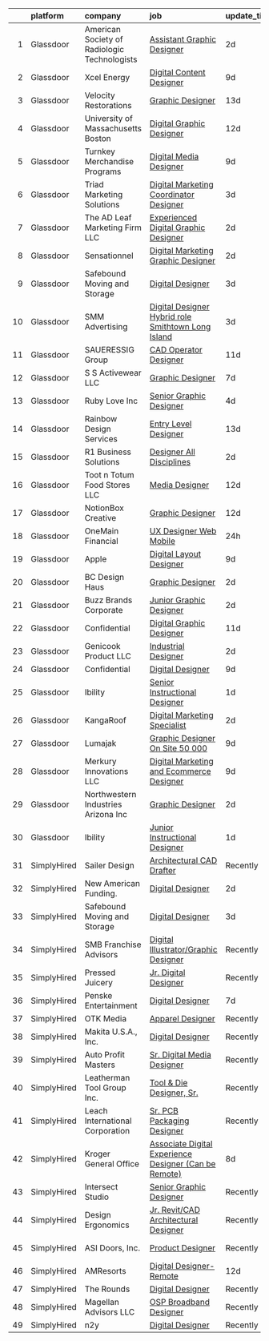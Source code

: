 

|    | platform    | company                                      | job                                                                                                                                                                                                                                                                                                                                                                                                                                                                                                                                                                                                                                                                                                                                                                                                                                                                                                                                                                                                                                                                                                                                                                                                                                                                                                                                       | update_time   | location            |
|---:|:------------|:---------------------------------------------|:------------------------------------------------------------------------------------------------------------------------------------------------------------------------------------------------------------------------------------------------------------------------------------------------------------------------------------------------------------------------------------------------------------------------------------------------------------------------------------------------------------------------------------------------------------------------------------------------------------------------------------------------------------------------------------------------------------------------------------------------------------------------------------------------------------------------------------------------------------------------------------------------------------------------------------------------------------------------------------------------------------------------------------------------------------------------------------------------------------------------------------------------------------------------------------------------------------------------------------------------------------------------------------------------------------------------------------------|:--------------|:--------------------|
|  1 | Glassdoor   | American Society of Radiologic Technologists | [Assistant Graphic Designer](https://www.glassdoor.com/partner/jobListing.htm?pos=126&ao=1110586&s=58&guid=0000018258390f3b931876cf98ca92bd&src=GD_JOB_AD&t=SR&vt=w&ea=1&cs=1_864af22c&cb=1659337511159&jobListingId=1008038474749&cpc=D3E44275D43A938E&jrtk=3-0-1g9c3i3r2kf0u801-1g9c3i3rfii18800-012d980538437ee1--6NYlbfkN0DhKnTXE3X-Z3alnuZ5vr5IqMwopOp44gIsw0Xe6fXLvfN89SidQE5316DB79cvKqg2UlBaIYqm1dmbTuYZZWY6SyD2uw-J3Mfbf_9xrF0bJ41w-hYwllZJSLjCNONWLDvLlUrHLkLfXYTNegVxtc3ApqTYU2on3a5R5xmkf1HnWIYAwhu7Fi_jPt1oMw8QMn_Lz-e0YEsuirSOYXMSqNDFqJNFt5ZrsmPmU9FBU7S9jCDDr34vjOjIf7FTvVBKHElaiE045ybUfTtxP90wbqQ0XwK9I3D9bsnABaFXAvVwOlbkiWQBE10PQV96u6M74BfAElAzdgf0pJFH4wVDqjIND-ITok5JJMAchsC3HH72K_fYRn4EPuXvCLP5Dgq3-SksLQ7jowaI5hAKGaEcJavrSvY9nqGPV5HsxKM_YgKjniYFfAOfjZp7aADysiuRaXFPW5e916ImfcTTonHddbM0cGeTZvSRl5FxdmgtVx9paQSC3XAtkZwH-ZmTh48dd1g%3D)                                                                                                                                                                                                                                                                                                                                                                                                                                                                       | 2d            | Albuquerque, NM     |
|  2 | Glassdoor   | Xcel Energy                                  | [Digital Content Designer](https://www.glassdoor.com/partner/jobListing.htm?pos=127&ao=1110586&s=58&guid=0000018258390f3b931876cf98ca92bd&src=GD_JOB_AD&t=SR&vt=w&cs=1_db38b3ae&cb=1659337511158&jobListingId=1008023317872&cpc=FA84DF7EA1EC2398&jrtk=3-0-1g9c3i3r2kf0u801-1g9c3i3rfii18800-5a1770a95ea4d002--6NYlbfkN0B-1D-e_ZYujhNkNlYyaLjJ6FcVQ233icvY0YU3o2VnplwYKKdLer6igUsC2PaWrJMWG-Ybd-4FPghJ8yLMIKWpZ1xxYxwTa0I0PDJ91X0syoYPmPc5jBJisa7nivRvQApROhyrFZxkD9RjUj0UZ4EZQQ1Y744EjDJP4VwDDtef-OI6XedsWWU7litnliDPS_S2QEDyhuLL3g-l259JaKM4t0gtwGtia_5p3Lath1-Kkso9t59p19IYzrL-sQDi-HIXKcphvqJcM-LwQ2zCym7Kg5Xa3qbRshl_AfdD9NU8hhAvlNHdnrdkoiCvSDKfS7u8G6ogiogIeF6_Cd99zKycpYBKJT_9z7HpVuJedYCo0w_NQQtQ71ExDeHjeAdWmHXznno32QRVZg0qSnmRtFfgMXEt_8_I0b67Pfhe9z65DVFwIWbcjTx0j0MSFooat4CxF0zrEBGAryLxH3Nd6jvssmbTYPZK7qZ18ny964ugUf1HQshyFUJWC746nZMI6pv44HmLxreCH2GlG2gk56cuuZ1JMSzEWjsMoiwLjZPZMfptDsROvhqQjtVFj4_cVpU_j70xwQz5Qhk1T9fKn17-)                                                                                                                                                                                                                                                                                                                                                                                            | 9d            | Minneapolis, MN     |
|  3 | Glassdoor   | Velocity Restorations                        | [Graphic Designer](https://www.glassdoor.com/partner/jobListing.htm?pos=120&ao=1110586&s=58&guid=0000018258390f3b931876cf98ca92bd&src=GD_JOB_AD&t=SR&vt=w&ea=1&cs=1_805ade3a&cb=1659337511158&jobListingId=1008013188084&cpc=2187E14FC6F1B769&jrtk=3-0-1g9c3i3r2kf0u801-1g9c3i3rfii18800-718879dd498138ae--6NYlbfkN0AN77IQYG4qNB0SF0w9dx5AeT6p643ab1gAjaH6HGqssSTiJOziOUFQx-rkxQ2Qw5ZqiSzp86OiE4exoQJyMO2XAhdwGS-oqOCs2Pc9WhbFBAFnax7egHdK2Ha3IMrKVKM9fone8Cqh9ipemaNtng3ZfSxjancQh_XMC3MbpMmbdAtvXX8pZwUythVfsb4jJZ9c8ZAbfFfZLJtKH_ONZ30c94EoWw_tJSGHB8TPbmjyM6j-ZHAPre29slRjRu09MdX-iTRpIka7Ylr9ZHDe-QE-SNVmUZZ5y2TP-e5MmOg0teJysu-U6guODIvtIhqA175nkv9ogF7MQjCMTP07dis6Okxp0_17G-IUz-1IbSCUFTT5hTGKybuPhGD6ue2PbNYXE-h7Y0nGx5MHujtmM-XZNwiO2OkdewfBNdBBY9wkfkLRWE7S_ZJBXlgmzDtBZvIuzLNZttd_-2sycnCz91QHvbLhRGFePDvYifkSL20PXfoybiud0Rvqs82Q4vXSqa5zdTM6I-1TO0bjcFTadRVq0woOGDizl_axFXGoCXoUdjNmnSdtJnUvgSIuSVCoC6tVvfjAWyJXSf1JTGsHBB2GhqNENPbcM4R1dYDxKjqGfw%3D%3D)                                                                                                                                                                                                                                                                                                                                                                   | 13d           | Cantonment, FL      |
|  4 | Glassdoor   | University of Massachusetts Boston           | [Digital Graphic Designer](https://www.glassdoor.com/partner/jobListing.htm?pos=112&ao=1110586&s=58&guid=0000018258390f3b931876cf98ca92bd&src=GD_JOB_AD&t=SR&vt=w&cs=1_4812f80d&cb=1659337511156&jobListingId=1008014964219&cpc=545C0D17DAD7ABB7&jrtk=3-0-1g9c3i3r2kf0u801-1g9c3i3rfii18800-8b70a8eaa31edfc4--6NYlbfkN0BOsTZtD1MWJNjHX2VBq8FLDvIH-gLsnwmSGJ_DSZFcTubVkk3NCLU_h5BDSon7PBwyCKRFQGH0jcz9BkOovZokxfW_6w_PUzd_N3cdy_vH6D0gXp7A1EE9oPRjxmW1gHHjcqERMN1n0c-7BCkBhuywrN6BV9MCDkXvZ1SYgA_Ee25oaeKQntMt7BV1UK-oA1DmXAewG_WHBwA5L5PSt1hc2u0Kw5gEeZeqvv34GwDF8hJ8K4OJVHZM0WG5GG2Z0jQdwQNjYmHOt_icCYJiJTIeLEcZujpHCvBg60DhQCmQBforjQtNplvywap1Cj8LCdA_SsbE3dr5oLiiyUugNMx9sd0lL5NXfOy-XEirrzK9Yo_CR_l5dWJdH3B3VJBVhaMk5Cq91z2P-jHcF6I3wy1aR1SJOTcjlZkaJZMXJvrZuynSC_E97_7MEKTlvuO4QtK2W1MQATLCYS1GmS3stX9PASsvekz5G5fxGjVz0Thc2kfEtaxrBCIC5Y21ZJ9sgrINh8h1JhKsDdtuf8ikhrbuPTB6eWHVJNVAMxoaLAuWsm7s8k7eZnw9R_gRljYiWJs%3D)                                                                                                                                                                                                                                                                                                                                                                                                              | 12d           | Boston, MA          |
|  5 | Glassdoor   | Turnkey Merchandise Programs                 | [Digital Media Designer](https://www.glassdoor.com/partner/jobListing.htm?pos=101&ao=1110586&s=58&guid=0000018258390f3b931876cf98ca92bd&src=GD_JOB_AD&t=SR&vt=w&ea=1&cs=1_de7fc8ac&cb=1659337511155&jobListingId=1008022860996&cpc=BA005B1D96992017&jrtk=3-0-1g9c3i3r2kf0u801-1g9c3i3rfii18800-6439fe80ddf9d47f--6NYlbfkN0Dx3r3E47sSe5bB3PIy1uzBZvlB7xy2NhfhZMlxQTsxrEt812ZvUaCFuD04WpiL65QDQe2FaAnWzfZF8bFzOIjC9WOc9ELOjeL3-IasI1GEe6VV7HHzZqX82dTWULsYdvYwvyNjlB9jbKTLOHLStEVBqai3Sa2kJSylAmkkfkK98721Ii7HxS_r7E7gnc1XnYN5Q2lFEOX5kthXeJQxxHu9XkNx-Lp2tWmzP3IRTMPs8gvZQIlctyyPzKD2_U0x0E66lDxhAgK6sci-707fcmvM_tZKoGQ4A5R-zaSXpkHAD9Z0h0QyMwVCa_n9JEn1qVbXmsGnlwqQucLRl-wAH9JvhlfdewqCsTdNeFYUyf3lU5TTOpXMqWb2U9hsyTf4jjaERtgNVBh9Uar5Cq-4O1881e30y6LBhp10VTtr7EXePTfSUJB5WSlt2ZjwQftXarBBJWT5tHg0eirmbUN6hLX8_Bp12Eos8vU2XgPurJOmTvCSoOFNvSb4vIqvTO8Ue7e5_5vWFCIaGw%3D%3D)                                                                                                                                                                                                                                                                                                                                                                                                                                                             | 9d            | Battle Creek, MI    |
|  6 | Glassdoor   | Triad Marketing Solutions                    | [Digital Marketing Coordinator   Designer](https://www.glassdoor.com/partner/jobListing.htm?pos=128&ao=1110586&s=58&guid=0000018258390f3b931876cf98ca92bd&src=GD_JOB_AD&t=SR&vt=w&ea=1&cs=1_d6cb0ec6&cb=1659337511159&jobListingId=1008035322988&cpc=56C4EA4A1A191A49&jrtk=3-0-1g9c3i3r2kf0u801-1g9c3i3rfii18800-9b05f4972c8e5d4a--6NYlbfkN0Dz-1r3hdUC8sq6z2i05nRExg49KvnbF4tnTOVQUdMF-dqdCeZdyWQiqyxTT0FJPueJwNGnf3CViOyW-v7WUBpa-BixmfPtpXVG9SLBeBvZSQmJz_Jlu4Hj7uX83v9rxnCmrheYSXknNcp2FtXlondD5BIiSEdJhEQZFwO3F7szS00I2vKsuxLFMvngEnUTkqMR7yDtX2TTQ0YcmumpjMuinogWXvCGUc1F0R-k79PhmhRaa-NU6nj_9hURUL2tAtM2l3QuEqBldoJz7Zz6XShyQomeWWRE299T-Wm32-c_nBWRnTvYLXUurdkv-YhYEqMLeU-oQu1ap4v4VfyVuh9BTy7JNgrUh8a105dzP8QshfR-ETGt9Y8cPLYxyd8cH2RW9YhVHd0yZfEN3m2Wi_FXghQKs3_oGmyd3Xy8dVRnsOC79yNxWsVn64p3q1YgANGVdFnWfMmNti8XvbG6wRI8oLpzvr8pO1S-J32Nni0GsXwTMapT5Vv2-PM_PrUz0fNQBtNY4Y61cvq_-pOjR698)                                                                                                                                                                                                                                                                                                                                                                                                                                       | 3d            | Michigan            |
|  7 | Glassdoor   | The AD Leaf Marketing Firm LLC               | [Experienced Digital Graphic Designer](https://www.glassdoor.com/partner/jobListing.htm?pos=129&ao=1110586&s=58&guid=0000018258390f3b931876cf98ca92bd&src=GD_JOB_AD&t=SR&vt=w&ea=1&cs=1_b254b227&cb=1659337511159&jobListingId=1008037998044&cpc=6193B0C32834B022&jrtk=3-0-1g9c3i3r2kf0u801-1g9c3i3rfii18800-b324d9e8d7773167--6NYlbfkN0DZZww-p_mr8GWlqIRBY21Wjl_Fk3kglyx5_HcxykVqwaDFSJjVlUl4Zyd35iE6tyhG6DGFRB3pxoq424ARY7ly46ZeMG-yYxthXHpbuf5mBUCr8UwZ0L7ttkYIyR8rCKgrl7PN7QXvi22IK85ReCsrX5peqZazB72dxq3eUoFzSTeI_-6zkGClG_dco54RtcbS-7HowsYFe0Fu5nHKkw8d3cSUIWrTLtdMnuf_HzDIuHRPbJ-uXlkaT4Sw4_P_ObnTu2d71jE83ENfXVB1Rs1pm0XRwp4NPaGiEhVYRJq_RXPanAdLY9hCbQVJz4sKdrIydXJ5x5M8Mcx-NW4ZTW2QpVqOCmhdkvWjMWWT6zYppGzIg_z56-weO5DWNdUxlunWfhUBxNSN5SiDVFegOgwGXbMhKLQ1uCQYqr5iOYZISBl4BMKZasRhQPxfeQxEAZUghKeupLPxeKgMnvgbnNgO3U0AdkaNmaFAvnQWEB2ajIZhcKVLYOXyODqiEksinr6Fu01i1mfR7A%3D%3D)                                                                                                                                                                                                                                                                                                                                                                                                                                               | 2d            | Melbourne, FL       |
|  8 | Glassdoor   | Sensationnel                                 | [Digital Marketing   Graphic Designer](https://www.glassdoor.com/partner/jobListing.htm?pos=114&ao=1110586&s=58&guid=0000018258390f3b931876cf98ca92bd&src=GD_JOB_AD&t=SR&vt=w&ea=1&cs=1_69465e2a&cb=1659337511157&jobListingId=1008038113654&cpc=4050D81B60456B41&jrtk=3-0-1g9c3i3r2kf0u801-1g9c3i3rfii18800-728507b0cdc7daca--6NYlbfkN0DeXU0vMxLyKhfauY-dgUBa_3v1DHLtGGo4EP_Dl8CiY3vcLdlFpMXdk_FpgfaJ3LGWfW12PAmCACoWRQf8jk-UvWZkhZX7rhwqLSaN4ke0xDCrXiQk3yKf0UnX_GD4B2r6qY_dHLVon-wxOMPAfK0ueIFRnvamyN5CK9i5KWHiFTGPyp0-BFtuh3fWV7khhPJl3cBZDXvp1Fh1RGQeNeYN9M0kg83cykqnFfxT27l0vbhmwtM88CHHXXGThW0zxo63jErAzbv2QujiQ2ALE1ixUHpBtUcR4yiA9rPP_LHo7ZAjBMaQrA8O3-UAvoyAUrq09PHZzQ5dlAqSwbn-D7IQudQGmHBhSE7KvnF1FAmoXxS18Nujjb726LKCgqqHfZ4mnCXdANhQi5ZQ_vTJKzru03WkR4uizBRsqkFmdooqU3DK2TDPsvQmQMMvkD7m50DIFvId7GAaGy8tG6J-fxnsi4JnVDPOWDmwvj4Cnv_LQ4DSXujr9_stF8NTOZMkgG-jsjse5vaCJA%3D%3D)                                                                                                                                                                                                                                                                                                                                                                                                                                               | 2d            | Moonachie, NJ       |
|  9 | Glassdoor   | Safebound Moving and Storage                 | [Digital Designer](https://www.glassdoor.com/partner/jobListing.htm?pos=104&ao=1110586&s=58&guid=0000018258390f3b931876cf98ca92bd&src=GD_JOB_AD&t=SR&vt=w&ea=1&cs=1_a87f09d2&cb=1659337511155&jobListingId=1008035493161&cpc=9FFE37255B2C047E&jrtk=3-0-1g9c3i3r2kf0u801-1g9c3i3rfii18800-646240ebe664daf1--6NYlbfkN0DsBOlmEAMqZtav1V1WKZO3RUElpafjggtWvxyDQ3xFSifppBEtoJtmbIqPGPGlrU045ft70ThzOzT9Eed_ev5lkyIadjIoHhqXoJVZCR1gpxs9vJr2MRSrrA4YrdmeiqLWW1PCKtNXyRh9XUH7ie2Gm5v-LxEdI64fuAACvqFevaHhXDrh_KKcGOR98V4QRPqmY1DSKiN-G3onhFD33W212VoGO_iE1tESJWu439MNRG3CBZu8PENZXowtFNyIwtW_z88rIhL-W9BVzlhABKM82DM-mARNWC08m4zlc3C-iiUeh1cTUqro4u0u6CnxVTvQrGBtDx9U4lP72tvMfXNMeVIhsY4L9gDlHMCufJPwqbOXtaVVJ6bkL6eXxFRv1Exls6_XVDtynO7bs5fJNXsn9qlEeY9TyILR-n_3H8kGIWePELo_mPW6Hdi8JCYqdFafh9tGzjxjK494R4auZZISYGIvrsvS83f1LfsdcazS9NCS45omcSDJqHNuFsB7lKY%3D)                                                                                                                                                                                                                                                                                                                                                                                                                                                                                 | 3d            | West Palm Beach, FL |
| 10 | Glassdoor   | SMM Advertising                              | [Digital Designer   Hybrid role  Smithtown  Long Island ](https://www.glassdoor.com/partner/jobListing.htm?pos=115&ao=1110586&s=58&guid=0000018258390f3b931876cf98ca92bd&src=GD_JOB_AD&t=SR&vt=w&ea=1&cs=1_75b46d56&cb=1659337511157&jobListingId=1008035564606&cpc=BC94DADD91C18169&jrtk=3-0-1g9c3i3r2kf0u801-1g9c3i3rfii18800-cfef232accc19458--6NYlbfkN0CTAGUpO9cwaxM74heZAykoSp8VqNS7GV60QYJ4sYmrdmxSSLq8uNwfFeBoMhIAoOWAqMYdZOQdpd2qkO8NI5eSAfGwhMiC9JkagWoXi3-DSDujiiWXyqtPZ7uRQl5y12zncMvclkfJzCrTk4x67ltXjWZnRetiSyJdSX63W0aQqENmmNRgpPNO6QzyRMVl7Y5AYZVlhcGy896ZaBluYSjjwtoxywXsMccfdY5b-oDS_WWOtzdOWIIbnZriwphyS8_6YrlZLam7RH0t21qG5LJTwv8jVoqmzf4o3yDrXAnZbuhLmDXwfsEzbiu2VDfrXtipRl1ZzEfU0aZK3TUSOfhsHX7F5TmWN9h8JBoEC-uHdNTsMCbiKnt67J9vUyVAG4n1lKnwBRvu8chNcFhdfvqNTLZPJVr-0wGJoZ7bF8jXIO0Yq6DDp3JQrt_eWBrAatNRhUOt8UR-ENdw6F-Kdovc4KTY5pqFY4ug2y26nWPVg7zSfjowwEXkwjdPsYcaAuw20b5UZ9rfxg%3D%3D)                                                                                                                                                                                                                                                                                                                                                                                                                            | 3d            | New Suffolk, NY     |
| 11 | Glassdoor   | SAUERESSIG Group                             | [CAD Operator Designer](https://www.glassdoor.com/partner/jobListing.htm?pos=110&ao=1110586&s=58&guid=0000018258390f3b931876cf98ca92bd&src=GD_JOB_AD&t=SR&vt=w&cs=1_5c579bad&cb=1659337511156&jobListingId=1008017844383&cpc=A1F772DE77098288&jrtk=3-0-1g9c3i3r2kf0u801-1g9c3i3rfii18800-845832f71c91c355--6NYlbfkN0A-FFjrYb3soGyNQt2RAhuSTdaxDAYxxY3Vcfe1-bdXvbP_zIzaDehkVWTkt9YafNx1OJGYuiOlKROS9bjvLL-MpZKMg86sF0PG3y3iYt8ERC9yOC7s-FeUxMDSL7e0eXhj1kkpMwiNYC2oM9Q14yvyD2gi_IvZkiMKYhBZO64VnqtCu-zV1MvtApMM8KR6zQch0mg7VNPEO4JXkOj2Yi0hzdydQ1LKTHJ3CzhXhB95QdzEUEctI0nZAXDVXGpu4Ru2n_x-6nf1t5zzSIZNdi30X7T7QEzNBIPM9ov53VQzGAJf2JPvkFBE-xSQWEbnXgaJUpFj1MMTWhk5bN17Y8f_7q9SOgeId9Bsmh4k4bUO_1Tb87rX_MoHUqg-oPmglM3QH_jg3SZhk54gM_cgmkDyQ9eq0HG8_JGRYMPfcq4ap86yI_dc8xtX1fEZcSJ7tbBNaSc_7rHDKHGm3Q-QwKnFm8gN8C9iEMljD-JXF3da-_qYOwlW7t0UQNsGQcN0UMGUdAUeMwbJFopBTP1BgHwkvoVyutuUfnYJ5hU2Xk2zTVLdpnesalWgwCRF2EfHW74JpLMyWMq3AkUKBFQn2WNJgnko8SzYXwQWrBBn2D69PNMidruCuL40pt2KxCp-Bk7gAct4VLJKfIqFu01gOqruOppWZHE42CA%3D)                                                                                                                                                                                                                                                                                                                 | 11d           | Phoenix, AZ         |
| 12 | Glassdoor   | S S Activewear LLC                           | [Graphic Designer](https://www.glassdoor.com/partner/jobListing.htm?pos=113&ao=1110586&s=58&guid=0000018258390f3b931876cf98ca92bd&src=GD_JOB_AD&t=SR&vt=w&cs=1_5002c1ea&cb=1659337511157&jobListingId=1008026326842&cpc=8F7BC0C6B9F707AE&jrtk=3-0-1g9c3i3r2kf0u801-1g9c3i3rfii18800-788a0c4640d43608--6NYlbfkN0Ajr136nt6A_LHOZ7dazkZBMRVGXfFx1UH3hXSlGZi78qV2vh4IIPaG56QxCFgA56DAOMr29ZN_i_nXGwgHLlwyA4CYW9HTwGMTG4BrqZLWQ7wDROSvugEh3ataM4H-apcvsc6T0-Chi7nNFnYUuYLYXHVqqySF-kDRO6GKfPandWX3yjV_dI-oa-0EMGibqBkObO6jlMtwjgiP-RFGRomLvggpfyx032tMgozdoen4XnEmJSQngF6j2nVwlEXkh2cF58ncegfTsU0nFs1EOwUXVXjILWiVc3eKV2HAxjYoXnEaoV6L0eF634IWSWYMfLoE-rwotyQeckz-dVkEgm_aHiEz9S-gGvD5jtSMVY2Zr2aFulyIrm8RPNuJ8Jz3IOo5vlWlwVKXtXUSSfoArI6Eyb2_ExYdsbAcyhogoxrJffiXUSUaCVXvilUlECmcrq-6-8iV3mrQbDrdhloJ-uOu_zFhyHmUJE4JL7-JZ44ajz_suvBykdPQzvxIcb_44a2mIrGD55zYtqc-_qNvPmv0GIlH3stz53QSMONIf1KedmDOi08vUhzI-uyzMcMFrQQ3dM4xINGDn7itRabMOh2KmdvstyCOSKCinjv6-eg-usYJRaltPv47zFLIbms_o85QfKdfmBrlM27qPqVtgfqXIKRQU7nUdwR2LdUtwYvzRWGNsci5VZEkwmnnXPB4GSMDr4Cm1BtiOzxRy59NohCk-Yk39L3ICBXLnWjpiOpmU2rlkodIG8mr)                                                                                                                                                                                                                                    | 7d            | Bolingbrook, IL     |
| 13 | Glassdoor   | Ruby Love Inc                                | [Senior Graphic Designer](https://www.glassdoor.com/partner/jobListing.htm?pos=130&ao=1110586&s=58&guid=0000018258390f3b931876cf98ca92bd&src=GD_JOB_AD&t=SR&vt=w&ea=1&cs=1_99a2175f&cb=1659337511159&jobListingId=1008033581778&cpc=D69957E0862862E0&jrtk=3-0-1g9c3i3r2kf0u801-1g9c3i3rfii18800-bb370fdacb41d725--6NYlbfkN0DU4T69tjQ3e8421lh5BOV64MFXqZCR1sWlZLbTgz251jn8V5XHLO0Y-yy0UB4sNiAH_IAv7YD6guEopnE5xEm3yl-cE-5KU5vgCDyEUyjs2V-6yq80nbX3aDWApcNUNwBtW3f6TMbD5tFKfVLb8JTORRkgU8Q6A1of07J_CBFcC8R4maos9fKKG2elg8UcA9wGpzDnx0ivILFuY8fUE3o3qwsCeTaXFLTXlrcgJyTpHCS1iCN08Fdo5AGcc16shP4wS4qgs6o2IMLnxlPMmMUffM-irN_XTy1FXleA5EVmEkrUiO0oLsWeDgNAEBKR5mPJmKogo1hrAt0Pkt3hChaL917JJlAfKe2bnqdS3KmmREtxPI68pl5FEF2fwiPPZ_lmIrJqutrOhWaaVsHLpzG0jSs2Ly8tLckBunMjKYZHX5Q0ICYq3hB4jkJ_hdaLg-n608ajbOhxSwLl0SZnWgTITZH9E0V-6VGVZQ-tVIGt71GUY6pXv_CSBvJeRa2KaTQ%3D)                                                                                                                                                                                                                                                                                                                                                                                                                                                                          | 4d            | Farmingdale, NY     |
| 14 | Glassdoor   | Rainbow Design Services                      | [Entry Level Designer](https://www.glassdoor.com/partner/jobListing.htm?pos=121&ao=1110586&s=58&guid=0000018258390f3b931876cf98ca92bd&src=GD_JOB_AD&t=SR&vt=w&ea=1&cs=1_b909ce08&cb=1659337511158&jobListingId=1008012460554&cpc=FDA93C03AE7AED37&jrtk=3-0-1g9c3i3r2kf0u801-1g9c3i3rfii18800-e4652ce4d7bfad4e--6NYlbfkN0BQSMM7msaFaU9vMPLgGAw_IEALGJyAaKZ05XIYikCD_03Xc3YK0ToNVfC5t36OmkgAZ9k3_aWB_3_YWFbb0Vi8c48A5WglN9PQQkXtA9r0DJ3OsP_9Ra9coLLYUqRIiakHnjuqf0Jmb8Ry7Gbl9RFYAIHHY4pccd_ey9LAaZa5SNfIvOQJXQev5jc3UTkLT7SzafAqQD6GzJilovA59a157oao0a2r706wy84Sok5W_uFPys2pCpxUThzou0jei0ZmozyKNuKE1u9lz_b4HedpFD095AbQrWKdyCsRlGEjdCWiNWtW3fX6k87PP9AQfFETHkB6HW0ZoQ3d_HyFUHDOlsjC-dn2JHQ5DJe2GQ1UzT1Wf_ravyjwHNaUqSaOcfiulG4QvU2AhknzA-F-O0ZG5V0e7Dsummm4RVMtf4i14G1ynv9lZB-1Q89eInL12ZZvl7ZOf-QtTIEiqpLCdgycXVlERNnLzbBAZz4ug65ExTE5NecWg6YHweBptriuqRk%3D)                                                                                                                                                                                                                                                                                                                                                                                                                                                                             | 13d           | Louisville, KY      |
| 15 | Glassdoor   | R1 Business Solutions                        | [Designer  All Disciplines](https://www.glassdoor.com/partner/jobListing.htm?pos=109&ao=1110586&s=58&guid=0000018258390f3b931876cf98ca92bd&src=GD_JOB_AD&t=SR&vt=w&ea=1&cs=1_12588f04&cb=1659337511156&jobListingId=1008038461663&cpc=EA19F5B90D514204&jrtk=3-0-1g9c3i3r2kf0u801-1g9c3i3rfii18800-10e08cf20069873a--6NYlbfkN0B5-Qxl97-XxynAdcsI8i3-G0Z_OzUrwD5ubXYBtSmI5j1ez4DPfMUV1ivxjdXvD6OdBj2FSlPSaAmvYgE5Y6pgHNstsC-2zB8Vlsivdje5j_1H9MCn5aDvcUZitp3olteNKFMzwUS9miU39EgF1jiOIyMG7TL3eYeE4uvw2zvWd4NRvwu3TkbnfoQ3f4cvpxclV4CQFscLd2S3k55kQuGW8khiidYL-IwZcI4Jrj-crLobTSS_pmk1oFxuZebQC55ausQaxO6xKTd8PzaCqpnZeJ4iZthiqjZ1DJxef863UcMUN8VyJwzXIHjhG1DUTeefll_iVrfJAVv3fqXuB2fkOUjN6E-w7wx_BJv4_noEy5FDJbRElmkQc2LNqElhVTEcNSUOmjLTP9Ng4rjbstPYW6UlZgCmAJLJz0xNV_4SaNhBDX8Sv-NImuBymuSZ0vRG9FrG2ixWghl-QDXIlxTe4sBCg5Oi-2KM1ZMSOFdYzuDy3t_2Dh5KAd49uF6wmYaU2u7YXnfPTA%3D%3D)                                                                                                                                                                                                                                                                                                                                                                                                                                                          | 2d            | Remote              |
| 16 | Glassdoor   | Toot n Totum Food Stores  LLC                | [Media Designer](https://www.glassdoor.com/partner/jobListing.htm?pos=105&ao=1110586&s=58&guid=0000018258390f3b931876cf98ca92bd&src=GD_JOB_AD&t=SR&vt=w&cs=1_14a6664e&cb=1659337511155&jobListingId=1008014381399&cpc=117F6BB3C9C96699&jrtk=3-0-1g9c3i3r2kf0u801-1g9c3i3rfii18800-5bbd51cb50677fce--6NYlbfkN0C-DhQNmwg1Xw21IP8sDOh_3gsjAvXmKCbZ2k6OTTTvybAtb1TJ9W2f9W7oqZKodxTh4QpXHO9uJ-7u6e2sFSQAxRmpCjyGaGtDvfAzGr8OeJiqKZxXNSCIPvzAAT5ZMLCDD9bPs6k7iEO2nJUMJbEJM77ghQjpsQ5st8_cUk545h6DrqFGOeGaUbFvrCaaiLaAok0b0UqtyPXlKrA59IA62hH0odC3YWD1N0rjcaE_mAbmyc29TI7sEFycDh5exU4aiXo4Y0VIxdNY3TvrN0iQy4KgqIzhO5qKKLMX0OXjvH0I41u9AYrfZaUR7PZGJ-_DBzSBLYNcGi-3hjVjeHTo5zxfSTc2EPBS_S5m9Grjd2yHhyJ5D3SUfnEFbx3RrT6a582hm0iArR-avJ9nODPUDV9EdCL-iKaxzf-zN4VR33ciStGsZRDZcJU-cDECcGyEzWZlxssITlwbLL5d8GcKTJeSgekHuHIdyZj6hN8aYD3hljEMMSVJp9G97wcU8xcr2194qaH4g6I5SzXFvzt8J8r9-RUe0DY%3D)                                                                                                                                                                                                                                                                                                                                                                                                                                                        | 12d           | Amarillo, TX        |
| 17 | Glassdoor   | NotionBox Creative                           | [Graphic Designer](https://www.glassdoor.com/partner/jobListing.htm?pos=124&ao=1110586&s=58&guid=0000018258390f3b931876cf98ca92bd&src=GD_JOB_AD&t=SR&vt=w&ea=1&cs=1_ecadaa86&cb=1659337511158&jobListingId=1008014489842&cpc=47CFDC01B3F81FAC&jrtk=3-0-1g9c3i3r2kf0u801-1g9c3i3rfii18800-535a553a4e79b7ba--6NYlbfkN0D5EoDI19pzLD_ZoAvoqM1-O9qeTV9KvYbDAr1-bMzVcQf2IFddxPxdLxvBVV0ACvePHGf0S3krnINwjgkbXaFAV7fJNnYRgXnYg3dyax-oq7AjcZ3ClcPczCynp8y_OTORCp4UwIy-vV7vOjz9kWxa6ZeoE78lsqLTFwqM1KWnR3OuL9QAAetq5WNeYbzdtuNFDXr_m5Z3l3m0pvNsVU2OyGZ09kaWTNgUB4l8IsrQivdlAhSQvGQ87BK5O5JjpK28vnDOW79b3jEXG3k7Yhy9TGsLWK_TJQngJVRInwjOoMjEX_DzyhY6zZjFD2uD_GGAbOZZ0P5RIcUs0x2TV5i8pGFPMxBR1XI3vkb8uevLr5vOO6DNu0qiWNjtu3XdaXSa42d5N_OvfXQ5DcDb_5iWNkQm9JjsdtfBg26UhNfQv8UTI5vzRhE4RQCFDNMJ5Vc2Te61_4PfHG1bPLGHPP4mqm-0tnCQuE0lWMaOYWZUTVv3_s45YIws)                                                                                                                                                                                                                                                                                                                                                                                                                                                                                               | 12d           | Tulsa, OK           |
| 18 | Glassdoor   | OneMain Financial                            | [UX Designer  Web   Mobile ](https://www.glassdoor.com/partner/jobListing.htm?pos=102&ao=1110586&s=58&guid=0000018258390f3b931876cf98ca92bd&src=GD_JOB_AD&t=SR&vt=w&cs=1_bab3f73d&cb=1659337511155&jobListingId=1008041777632&cpc=3C4EEAA328E8B31B&jrtk=3-0-1g9c3i3r2kf0u801-1g9c3i3rfii18800-261c1a16879760f4--6NYlbfkN0Bjlu5n-gv5HO0Uw8oUWkLCzq7-4ueCq4bqHo-b0jTNgEo79qTxKEF1eiLEZ0uE3qdNWftlLASJJvJciWgEh3TkODHdFfrv97c17asmjOhvpOmPuAMyQbHF0VgYQREEAmfIC4uBxr7uC4jGqtw-GYKpD3IL57BPnn_Q45axsYi8LT3ORNN-POUyC1i2X8HS_vKTHuOerktajH1YNgrheYsNaP4sonQpfJ9ZnhhkipWQZpINVbvW3Fsglnbm_gkUEgEqNHX6W6CeRxO5ApHWgdSj8sICs9niqKHMSZCnI39a1A9JjZ5wk-GkawQe5e7oh3JG-ACXx-jeY1yViVgp63wcLwegoXABcFsNoJ62dPzdKAYsqUZQ3PmQ3EoKcj1McXykf2hbDnemi-GAlEpnppbYBFPt6hku6VbeuCcS9pGT3vpALry2i-ZCyhHoEec9u1c%3D)                                                                                                                                                                                                                                                                                                                                                                                                                                                                                                                                            | 24h           | Wilmington, DE      |
| 19 | Glassdoor   | Apple                                        | [Digital Layout Designer](https://www.glassdoor.com/partner/jobListing.htm?pos=116&ao=1110586&s=58&guid=0000018258390f3b931876cf98ca92bd&src=GD_JOB_AD&t=SR&vt=w&cs=1_618ca223&cb=1659337511157&jobListingId=1008024012006&cpc=B076152010A3B66C&jrtk=3-0-1g9c3i3r2kf0u801-1g9c3i3rfii18800-7dc4db7789c90b80--6NYlbfkN0BvKrLyj5gPmtZO9T8euul8TCxuuKNOtzRJOomxnwSEodTz2Bc-sPZlMlNbJQ5kKAu5BZFfY_hC-D04bIClkNFFW8Hms92knam20kopWIIfT-T-x8Yga7eT_mzB86dzkrcVVc1axnH5_21LkSegKD9eYGIe1u7oDt08ZEHzB3JCv6oijsjJYzzjpBn7gbMpB4SGX8fLPOfxHSYpAbUHCRtYoReaH-BFbStecznKmuRspyUX8P9LYoFzRihHIWX8fyiO5lMD71noPDssLz0yPfPG7SlI7Fb3eiaWoSqt_x2XVOcWeVzLyPobRLSHuSyMwKvmCTydXj2IMvc5qoOLzKe1k8wQArA99vZIhPDzJOz87-gkd0ni6Woa9u_jxyMB_gnYcfSvSut5XW8BVom4lN3wr931kQwP0LDxQzQjtokT7y_a9fCpCsiibO2xY33FzAI1mBZgUBKeAj7PTqs65UiYhRBILei98IfOtS_0qUcEwt_UcQG7gwLt5cy7_wQA07tRGgICZJssWY8fhrHKueSpdnKdssz_r7wiLxaDZmYzTsg2iJkO-KEosaKw3Q9nJSZOyDob7e3GG13AVl3gO5Pfg8_QCdtQ5a6X_1FstjXI85i9dtNucMA6EQoE3DnflXIAEMtOghdeflrHgpD7lnBePOXujMk_UhSqc-SRTiS36I7_n-U96uLPQq-Aj-ABYoeYezOQJIDFHnDs6yhmgaS0LKsq2hsS8DHlAOJwZnL3pOH4ift97OyumWvNkohzhnZjut03TAjDSkryWxxgDsjMaHrp-5O3e5rKK9ABuHBJOidHbsQNMQAnrp7lm7fwgVWbQlAW9qSnuG_D_ciyu4kxft-ruIM6bZCBF1d439SNR2_jXF_0pn49TY214ASHMsMJPIER5HBw_jSiactub0EdzOjUS_1RZpNEdLmzLiEhezQxR3TUukZdHygL10mwNql61wQzkh59Yw%3D%3D) | 9d            | Beaverton, OR       |
| 20 | Glassdoor   | BC Design Haus                               | [Graphic Designer](https://www.glassdoor.com/partner/jobListing.htm?pos=103&ao=1110586&s=58&guid=0000018258390f3b931876cf98ca92bd&src=GD_JOB_AD&t=SR&vt=w&ea=1&cs=1_b4798585&cb=1659337511155&jobListingId=1008038061302&cpc=92BEE8AC7E71C1CB&jrtk=3-0-1g9c3i3r2kf0u801-1g9c3i3rfii18800-d21a45d17121feb2--6NYlbfkN0CZLRy9RSQQl7XyOs6VBwKGPzMzC8mAWnzzCgLN4sBIgGwCfAfkUK44klGBNfu4s_kPuQEfu6jHQ_X3H-mdQ6h7ky4ez6l0xOz8rfCYyVw9wgmWDfaWZ7AFDAvh185VllZB3jTm5PQLEWzrvWBhPiOTYnMP7U8xU1AII9bFRBssk8r4JW9ZfjFvp4tAon57uqr0HYZST03ht85e7JbyYV-m0h7u9ViVjjds8f0QWfK0OC4R057B4DaHCtPCz_qFh3WAJdO64PBrZ-DmUkb-7JXW0Go562QXcx0YJhEOUwxtXuvH0vocJdryINyQOCDXqQ9A0unGsgs-VVFXFYwyDe6fzllttYkLbBXNG-0pQwXMzbwEcOtfA6WbOPTihZ_7botZxJyY60xd993GITGykV9dZCdD-r6S72haiEzfpvkjJ3AQBD8xN7KV_Wh0d_wP08l-QtnFFz2_7SyzxC5Gvu-i7A2TN_9QWv13jhBhAEUKeBwfS3wVVRS-j5AF6oAPw2c%3D)                                                                                                                                                                                                                                                                                                                                                                                                                                                                                 | 2d            | Remote              |
| 21 | Glassdoor   | Buzz Brands   Corporate                      | [Junior Graphic Designer](https://www.glassdoor.com/partner/jobListing.htm?pos=106&ao=1110586&s=58&guid=0000018258390f3b931876cf98ca92bd&src=GD_JOB_AD&t=SR&vt=w&ea=1&cs=1_329da833&cb=1659337511156&jobListingId=1008038403795&cpc=7CEE4C1C86B9E1E4&jrtk=3-0-1g9c3i3r2kf0u801-1g9c3i3rfii18800-bbc80369bec86541--6NYlbfkN0CUB8C6Zrt72U8biIQQfEaXDH37uDeO0jB_BBUgr-W5pI5e5ZBMQb1J2hHecl635HwL2PwIvcdvBXPQLefrMlYVGeVJRs6b-cs3yXkgeGT5p6_OqiY-bBOxVKInDCAvOQP9N6bDVhoU533FIcvyC5ExdywfYS3gWfm0NY0XLRnHHK3kJgy38zjaSbJo6XZ4lly2rMTlFVbyJ8iBkzuL4s6Z9g2Y-GfR6WgG2kZZq8AcLcRm5Iw4KvTCM4WIOH-qAg-XbdQaD2bAuo5mlArQM3YdYJodJBEMviuwupfhR_CKX97jBGsLI-A-bCnSSawAfPuinlkUKgPo0wvRahc6ti20SfFLrk_WFM8iZZYwAkm1CF1CQoJqP_BLr0d6gGuPBkwXRIvq0N2AxT-TP5VUg95aYlyc8mrSj62jhmDv5V7EpA0p0smL4UxQhY5wVjRFuTQUo9MqxvOrZ17BJyigLrTq4cyrKRTCKM1_W2yi6wfncNUN6pEiq7V1)                                                                                                                                                                                                                                                                                                                                                                                                                                                                                        | 2d            | Virginia Beach, VA  |
| 22 | Glassdoor   | Confidential                                 | [Digital Graphic Designer](https://www.glassdoor.com/partner/jobListing.htm?pos=122&ao=1110586&s=58&guid=0000018258390f3b931876cf98ca92bd&src=GD_JOB_AD&t=SR&vt=w&ea=1&cs=1_bef11dcd&cb=1659337511158&jobListingId=1008016999761&cpc=56C4EA4A1A191A49&jrtk=3-0-1g9c3i3r2kf0u801-1g9c3i3rfii18800-690415afa9cb6ac7--6NYlbfkN0ALlVE48MWrgt2d0mHJVX740zmIEL60xmbxF1imK6ySVBeWaqioyY8VQn1tb9SznQIB3UNan0uRPkJ03y8An8pfUNC1FRjLtcR1C6JjjxFUftMZBiDZETwIOGTtIPBJRtZ_rg1ldTdGYHurgvaaaDU-15mGd3qwdf2tVbL_Cl7HZUrUz-Ezb8ouRnkuwSl1d7WvPKKUWvThp2CK_8_mW-7JbtdmzlmzXNh_ZzHJh1YTJXVyzRRB20VuekZiEvgKdqAc8-AHaR3xAjMM23CruLTNRm_WbuW8qU_hJg5iaSkoSbStsEC3m71y3nprGByAwNsazjFH6yqAFbzZnpdKcuZsJYFX7lkg1atelKKPacO-V7a8xj30Dq0xHtl6ZwCCvsUo8rVothDnCYWAMsOYrYEVo-Xvzs8myL1eRHB_YRJArT9qc4wZkMOgEsygW-OSPsPd6MirVrxgISDdZyhVOap3OpaxsSeT6P59OlGG4in8YvsSYqLmBTJkZvBmZGp_nZ_q2LhVep0O7Q%3D%3D)                                                                                                                                                                                                                                                                                                                                                                                                                                                           | 11d           | Fairfax, VA         |
| 23 | Glassdoor   | Genicook Product LLC                         | [Industrial Designer](https://www.glassdoor.com/partner/jobListing.htm?pos=117&ao=1110586&s=58&guid=0000018258390f3b931876cf98ca92bd&src=GD_JOB_AD&t=SR&vt=w&ea=1&cs=1_61804658&cb=1659337511157&jobListingId=1008038311366&cpc=9C938E8DE9AD6C02&jrtk=3-0-1g9c3i3r2kf0u801-1g9c3i3rfii18800-efad32fe932312ec--6NYlbfkN0AS3oPsAAmCngCu4U51_2RxXyfS7TdWOFtWPOafNW52I1dNdvLakPxsHP7w8dFjnN4LnmX6OzEFzkpfvg_nYxTL74iDuMWSS6bRj5T7hRa80qfyZN0mIYMxwx0LJ9bI6QdEkZb93zqmcMCqkUGorRPBWvLMjbO6-TRRz8Mb8GzDOHjJL39nUGyss-h5zYs5VJ9kkKWgjmBlRIlalkLfqqgExZMexeCYdOzvnSaDIEAJ_Y91h4IvkGgbUwAENsWtnz7fYJ14BCiXX32NuRMVqN844oFBu1Qds79sgtZvML_x9umOzYXrfUBZiADy06UJfAxpnS4aALPL7cDR3e3BOJVf8qHuimW0vzrt__zG2XDHPL07QEcaYJoNe7SGdmX0PtR_Z_uoBs2Qo1WuN0VVN4qr9oX7fVg8_ivPIs--bBG2J99zaMhLx8dV-uYH4QnbXHq_uWk1kqVNeuIbz6lAULt8izsFKje6MOX9jaPy_yyFDjvIS-ZOA0HzYlAi8X8cqv8%3D)                                                                                                                                                                                                                                                                                                                                                                                                                                                                              | 2d            | Garland, TX         |
| 24 | Glassdoor   | Confidential                                 | [Digital Designer](https://www.glassdoor.com/partner/jobListing.htm?pos=107&ao=1110586&s=58&guid=0000018258390f3b931876cf98ca92bd&src=GD_JOB_AD&t=SR&vt=w&ea=1&cs=1_ec21376b&cb=1659337511156&jobListingId=1008022191061&cpc=C5F9C09AE97B3D2F&jrtk=3-0-1g9c3i3r2kf0u801-1g9c3i3rfii18800-a84466475f04a781--6NYlbfkN0ArY1wOoFoHiH0cZXue84_eRLMC6S8g2ZxsmsaniHvI28aS3Hu4xHe2h8lCfWt9d5FfzYXOYzW4hTg3hdQkFMEvEzA8tml44ubBdrGLGttx6duSn_yMbaEFCMKK5Tx2xqPCqhWw0U8eTYhRevnpIlW70dQ98I-qu_33e2tXY1fTKpRHT7O67qbdm9TudqcLitq12TemLPy7rneJim930Hw-O2IhNy2u5HPVtR3oxMEQAFl4zYPdJ2wL9u7xDnClVxJSAVAXusCuS8jT5zZETm6GymmU6UWBD32-45hSLqqX2tnUKq7s92MxKOlKLBT68bftNkh4Qvp0usAF_ItN4XcZBpl8dGGh_Q5OR9coIAjQWx9DPALMaTwTLwoyTN9KItpWEe0Ifhk9eyjYF7Mj5ma2C_woyM4jAV_zRavLGAoPLbirhAZdhPI9wKIVWPiGd2an4qlRyntZdP0HB3Sr-nqP8CvnexP8xzVJh0lSUmdFkPnePgI64fiG61H5OIRm9BQ%3D)                                                                                                                                                                                                                                                                                                                                                                                                                                                                                 | 9d            | Newark, DE          |
| 25 | Glassdoor   | Ibility                                      | [Senior Instructional Designer](https://www.glassdoor.com/partner/jobListing.htm?pos=118&ao=1110586&s=58&guid=0000018258390f3b931876cf98ca92bd&src=GD_JOB_AD&t=SR&vt=w&ea=1&cs=1_da329753&cb=1659337511157&jobListingId=1008039396721&cpc=81AAE51C33FDE227&jrtk=3-0-1g9c3i3r2kf0u801-1g9c3i3rfii18800-98f3b7caba3431fb--6NYlbfkN0BdDHiSlq2TKVYTvK036ioTcRDjelCKzvFOpLFiF--0iSZ_aPeCW5NVbj64V-Hwz1jX6cEvXowjvWW9a5hwFCUouAx7NgyAtTBjHx9KnjTBq5AyQE4ZLDkjqoRSAubRRVnSTLz4FrUevj6pxjmXLHOGHVT-Xt1vMNjCEuxJp-ircvRUYbvfSWvpOLpf4Huaod4-HsIh342G38TCQntZLWQf390d-8XBB1NYGye1ssAKpvknS-raWYo0wdDmDafS8XdbF-exFWj-6b27B9p5QkY3uWxio5-Q-PZGrismabd75TJlT93Q4dR16-oVgxEjPOJA7QUnB3U6le7OwMUGdHvwPsjfHnG0meai1c_Zgyccv9O5JCClT2i2ihffJdQZHGzkG2ojS5wfOdqiaWGzulSaNqnf0LNAFY7prdBPH_XN-wwWDKxXAfIo1JyBCQTI7Su7Z1EbeoiAR1qxYQCAjjeK78Hmy1EnvpPVflgKq1baP6_41GkH3c0e5SYqZqcG-uJM-M1B-7njow%3D%3D)                                                                                                                                                                                                                                                                                                                                                                                                                                                      | 1d            | Remote              |
| 26 | Glassdoor   | KangaRoof                                    | [Digital Marketing Specialist](https://www.glassdoor.com/partner/jobListing.htm?pos=119&ao=1110586&s=58&guid=0000018258390f3b931876cf98ca92bd&src=GD_JOB_AD&t=SR&vt=w&ea=1&cs=1_82c2b951&cb=1659337511157&jobListingId=1008037796583&cpc=40021B6B9FB64F38&jrtk=3-0-1g9c3i3r2kf0u801-1g9c3i3rfii18800-191c9d15475d5df2--6NYlbfkN0AuAjYKnBHsdkcMxrD7ZJITXxV72vImVt5xOyKRJQecNDOp7dWuUQMQMoRBYOJLI6AlUzlewwqanqsCu1KVFgcdPtLIZp7NP4JGw-Pi61_-LnPVDszbQbjxmuj6c5t7ljQpmsY2RnTrT32gDl1VlevCITGa0w_QyDOmswFFDwj_pYRVe-I9G0dHJBiK-6JYNqujbOkteKSL3VVIk-u20NdT1KjvKMp6s-sjRTKyRhjHaF1ITBfGnc2bKfAlBl7HOxbpyn2qobSJkn5KE8E4LjLQu0mxujx1PJads-0zXS8229hghooaaOmCaeEbci_se5zb59OJ81JX4WPRzR2FAPPFa8YrVVtWO5oMaAGLe8qCcNMUXPsLRf4_0N_3Gzmp8pVXAPFlPs6LWu-3BVRQb3mSfgt9QBr7mCpvQXpOY7jlek7-8BfC-1cFZsRVtd4-9KZFYNhBpKXvGjhsSJTXTUzN7nvozytjZVeA0F-mAfI5vcosx-QMwYLRIMv6B7U-e_fnSMURCOfpmg%3D%3D)                                                                                                                                                                                                                                                                                                                                                                                                                                                       | 2d            | Round Rock, TX      |
| 27 | Glassdoor   | Lumajak                                      | [Graphic Designer  On Site     50 000 ](https://www.glassdoor.com/partner/jobListing.htm?pos=125&ao=1110586&s=58&guid=0000018258390f3b931876cf98ca92bd&src=GD_JOB_AD&t=SR&vt=w&ea=1&cs=1_67fb067a&cb=1659337511159&jobListingId=1008023093066&cpc=632C08DE5A4EA969&jrtk=3-0-1g9c3i3r2kf0u801-1g9c3i3rfii18800-c1bee7c6e71f1d67--6NYlbfkN0Bzkuy17zoNwKMVjyusHhR7JNYo3SmelKzW8jp1Pa4Tk0S1mKZ-8FqdgNoVRn-JpLDLTRrq0dkJ3Ok4TnQ627Cnz1-HDUXegZ7ozdz-r2g8ufZHHSumg7yEKrIbc7vsxMDPn_d0Cu1OHfI1lou_v-b1fl3rTl5Z4osK2ecxlIs25RC2i-5mvpErFCzG1zOBOy2ihMHemQEsFRib1Ip19T8r0h-tI29T2JOU8tgltln2J6GF9zFgqeEMgjtmapkHXVp8yoxyjIfVx-nq2cjS6Pn_roIsPB902vU7uGCeEre_mful2RNk1i8B-9cwLQNFqUhvfm8jOBZuotmeCR_QhCVQaeF9L74LmFQ2DCkisnixYfmbEO0WkYPuQhXehJpVyWsug0E385PmGQoIJX1kfA_KlXU_peKTcrOgfvr-QtKPKuyu6pDkbs_u3t7YviZHSWoE9mDaexCtgmkCnH9oNpMpoE8Hat83mJNiBXygnsFZM2vuj4lNasPxOvsmcGOkC5kzU4Hm5zvLCA%3D%3D)                                                                                                                                                                                                                                                                                                                                                                                                                                              | 9d            | Carrollton, TX      |
| 28 | Glassdoor   | Merkury Innovations  LLC                     | [Digital Marketing and Ecommerce Designer](https://www.glassdoor.com/partner/jobListing.htm?pos=111&ao=1110586&s=58&guid=0000018258390f3b931876cf98ca92bd&src=GD_JOB_AD&t=SR&vt=w&ea=1&cs=1_cc1dc5bf&cb=1659337511157&jobListingId=1008022970526&cpc=D24EE3D704DEE7AC&jrtk=3-0-1g9c3i3r2kf0u801-1g9c3i3rfii18800-1d7fefa7d9d12289--6NYlbfkN0AkPt_zjqtwA4oHEIJRTHkkLQJ8wvqnrVmnDdmwIggcHApE30dOvB2pZ9Hx6FENCw4jRcLtkT-Dqk2T5_ruZItNKpOUU3JVvWU2vdb17QAA2wS3D0JWzctK-iy3cwW-e39t7EfI9rztJ9VvNiP-0FH6-ajpxC31WJC_5sE8QJV605W_5wG3UPXmtZxWmSTsfW8aQNdb0RofLf89zXcoLigu0HEQL4o2CIR1CIVxmZ7PbN4FIhQ_TMhF1g9Achf-83Bv9nqXvVmiBxqIgHkLO6N_RGVe-XLTt3gUXpXb2VE-lp6gUCwnFMx6k6wR85gMjgOVhs1rdNs4BMAMITuU_GbxfFqMleRVb-InvrmenrF0A_douoDPugfWAdtZLgpZ7msH9hmEkL3VALhoAGzrMwX7RvQZ8G-aSDkHxJLKx1rpNF3xxlTpQyD8ewyBw4kL89TMGdGwMmvuuTGz0yDfAsLAuIm2CuGWANZKyo-FX6R00Y2GnwgVTFuBJyVywJAAKlEO9QGyOdA-KL8Spe6lclk6)                                                                                                                                                                                                                                                                                                                                                                                                                                       | 9d            | New York, NY        |
| 29 | Glassdoor   | Northwestern Industries Arizona Inc          | [Graphic Designer](https://www.glassdoor.com/partner/jobListing.htm?pos=123&ao=1110586&s=58&guid=0000018258390f3b931876cf98ca92bd&src=GD_JOB_AD&t=SR&vt=w&ea=1&cs=1_ca81f8cb&cb=1659337511158&jobListingId=1008038555981&cpc=8AC01DCC8FF2DC38&jrtk=3-0-1g9c3i3r2kf0u801-1g9c3i3rfii18800-1fc47d0847d3fb5e--6NYlbfkN0CM5qzwNN5bye7LUKVu6m4x7YjOsngteSwwPVnlSasZt4LxJhp80cn0IiDSO3wZ79PVu_QocIXZ_F0kwBe2RbtiSAKVqE0-8abKvJdCrrGQz-H0R3WtNOD0qUcVixgYAjJTwHUgb25TDAiLtlYCiZxqdnFlF0VrdXgG-Imodtr3YD3gLpx5xc7tcubL1KbFoFToj2Uug0MqIZPBpb4UXsi04lX9IC37QoN27qEEfTv60m1Ejq7ta1FGpRjJyj1hf8VLJmt-W2hti24d3YmYsv_q86CIFVHcasJt6PBEklzR0iCy9ikWInGCh8-UiuIefhZ8OZ9jLKGzl1o7FcYEVmezREktG0-31B3ISsXdeN3IOI9AT538X28d7O8WUm1vOPLA5V2bs59sImA2UL0x4qvwE2bk9NKZMZznuxyHklKNUuFR1cECk6xKblHBfbCzk3a5vRAehQveUsGdsX0-y-zAvWsWNMGyi1tL59dfB6sLB39-Qy7o_D5JrtoaRrUCUsJb4XTc9dN7Eg%3D%3D)                                                                                                                                                                                                                                                                                                                                                                                                                                                                   | 2d            | South Gate, CA      |
| 30 | Glassdoor   | Ibility                                      | [Junior Instructional Designer](https://www.glassdoor.com/partner/jobListing.htm?pos=108&ao=1110586&s=58&guid=0000018258390f3b931876cf98ca92bd&src=GD_JOB_AD&t=SR&vt=w&ea=1&cs=1_2211ea7e&cb=1659337511156&jobListingId=1008039395396&cpc=D99DB9A39DE67464&jrtk=3-0-1g9c3i3r2kf0u801-1g9c3i3rfii18800-50de7d34849930f0--6NYlbfkN0BdDHiSlq2TKVYTvK036ioTcRDjelCKzvFOpLFiF--0iSZ_aPeCW5NVN9G7VBmC37hkhX0eIkBvRZNz1OBzU3fQR87O1BxEM2Nt86i5v1inUFRTgiY8C2K-FsKLPbPBlc3Diy3QH6vQBlLX8CyLOaXzGOnIRZJz8SvZbAvUYKpg0ZpGgWgj1-NnX7otVSQlvujHbNOY1tlF8v8rG7IJ1Pmfw1sIORqb36WGoZX1Rd5fCur-gGJyUeAGKc-l-bkG3fez8pNW0nQdKGppEKRWfwkaMnQX03RW0j5ws2H5ixzb1laF0ku6K-xMra9xClRbFU7Hcr8U2grAMmf5KVfiMLmVtgXFKYqubI204qN9u-Lb__Xc0M_5IMAc7TsixMDCVQJUIiF7mgE9aNFlIigoAo9SlcdeoRHcJMFG1yT_GF17-ruVQZIbFsZwWnjphnBy3OmlFXpiFEPYoBZ6e9l6ZkvL8A5ejaiEoxs7_hHt2Sh1oKeZO6tfBNbC_kHllyljVnSM0vAHKPCDSQ%3D%3D)                                                                                                                                                                                                                                                                                                                                                                                                                                                      | 1d            | Remote              |
| 31 | SimplyHired | Sailer Design                                | [Architectural CAD Drafter](https://www.simplyhired.com/job/lCxtqi21b7QRtyNzlg0LNNd_6cpKtR1YaAdwhF-DOWL1klH1hFm0Wg?q=digital+designer)                                                                                                                                                                                                                                                                                                                                                                                                                                                                                                                                                                                                                                                                                                                                                                                                                                                                                                                                                                                                                                                                                                                                                                                                    | Recently      | Nashville, TN       |
| 32 | SimplyHired | New American Funding.                        | [Digital Designer](https://www.simplyhired.com/job/qtucoPite1r6t35MtW6RoahGC42qttHvzoDag4RhMEKthVUxhQMp4A?q=digital+designer)                                                                                                                                                                                                                                                                                                                                                                                                                                                                                                                                                                                                                                                                                                                                                                                                                                                                                                                                                                                                                                                                                                                                                                                                             | 2d            | Remote              |
| 33 | SimplyHired | Safebound Moving and Storage                 | [Digital Designer](https://www.simplyhired.com/job/jLQla1Sf-5v0Y3hOYm5b0uh16seBNO9xS7QgGPVX9SS0ZfXoDtXZcA?q=digital+designer)                                                                                                                                                                                                                                                                                                                                                                                                                                                                                                                                                                                                                                                                                                                                                                                                                                                                                                                                                                                                                                                                                                                                                                                                             | 3d            | West Palm Beach, FL |
| 34 | SimplyHired | SMB Franchise Advisors                       | [Digital Illustrator/Graphic Designer](https://www.simplyhired.com/job/8losub6_ILil13F0GnS6wgsyADSZ3qbqZG9ugB3tD5jYP4yUi78zsA?q=digital+designer)                                                                                                                                                                                                                                                                                                                                                                                                                                                                                                                                                                                                                                                                                                                                                                                                                                                                                                                                                                                                                                                                                                                                                                                         | Recently      | Remote              |
| 35 | SimplyHired | Pressed Juicery                              | [Jr. Digital Designer](https://www.simplyhired.com/job/rY_R7aQaBTdNlz9h0g6csbRyfBrYrnvHGvFC---KViX3ancCWMsMJQ?q=digital+designer)                                                                                                                                                                                                                                                                                                                                                                                                                                                                                                                                                                                                                                                                                                                                                                                                                                                                                                                                                                                                                                                                                                                                                                                                         | Recently      | Los Angeles, CA     |
| 36 | SimplyHired | Penske Entertainment                         | [Digital Designer](https://www.simplyhired.com/job/T5RJkcvUFPkaai9xZRSGlGov2JrF7Z8DqrgLhSQSdrS_gtRXgQzx_Q?q=digital+designer)                                                                                                                                                                                                                                                                                                                                                                                                                                                                                                                                                                                                                                                                                                                                                                                                                                                                                                                                                                                                                                                                                                                                                                                                             | 7d            | Indianapolis, IN    |
| 37 | SimplyHired | OTK Media                                    | [Apparel Designer](https://www.simplyhired.com/job/oZc47TM6G1kqRUz3KPWrVOA27YgAlnI6u1tJCODWBl8skz07cPq2-A?q=digital+designer)                                                                                                                                                                                                                                                                                                                                                                                                                                                                                                                                                                                                                                                                                                                                                                                                                                                                                                                                                                                                                                                                                                                                                                                                             | Recently      | Remote              |
| 38 | SimplyHired | Makita U.S.A., Inc.                          | [Digital Designer](https://www.simplyhired.com/job/vws759orOWCoZ1pYVB2KPCBzo09eZp1v65ffQMOQHbLJVB-2arPr4Q?q=digital+designer)                                                                                                                                                                                                                                                                                                                                                                                                                                                                                                                                                                                                                                                                                                                                                                                                                                                                                                                                                                                                                                                                                                                                                                                                             | Recently      | La Mirada, CA       |
| 39 | SimplyHired | Auto Profit Masters                          | [Sr. Digital Media Designer](https://www.simplyhired.com/job/9UQfh1p558RdO_uM8_28SHexgv17MFg5hNd5cEXFB4KD3ECcbjCoGQ?q=digital+designer)                                                                                                                                                                                                                                                                                                                                                                                                                                                                                                                                                                                                                                                                                                                                                                                                                                                                                                                                                                                                                                                                                                                                                                                                   | Recently      | Littleton, CO       |
| 40 | SimplyHired | Leatherman Tool Group Inc.                   | [Tool & Die Designer, Sr.](https://www.simplyhired.com/job/vUHTqHq4E_ABe63eAQ13tkEEdyrwg4kLGY4Ci9HWi1EZ6ES9TTEcCw?q=digital+designer)                                                                                                                                                                                                                                                                                                                                                                                                                                                                                                                                                                                                                                                                                                                                                                                                                                                                                                                                                                                                                                                                                                                                                                                                     | Recently      | Cincinnati, OH      |
| 41 | SimplyHired | Leach International Corporation              | [Sr. PCB Packaging Designer](https://www.simplyhired.com/job/CY_L3ifU6jHJIruCEt2By_gDJBLASOEM4rp4V4wOYWCvOYRfJANygg?q=digital+designer)                                                                                                                                                                                                                                                                                                                                                                                                                                                                                                                                                                                                                                                                                                                                                                                                                                                                                                                                                                                                                                                                                                                                                                                                   | Recently      | Buena Park, CA      |
| 42 | SimplyHired | Kroger General Office                        | [Associate Digital Experience Designer (Can be Remote)](https://www.simplyhired.com/job/ewUnWpLtXZQ3qT62xeyzYHdN4ZubujxUSl1vp3v2y4caLbTdYmG51A?q=digital+designer)                                                                                                                                                                                                                                                                                                                                                                                                                                                                                                                                                                                                                                                                                                                                                                                                                                                                                                                                                                                                                                                                                                                                                                        | 8d            | Cincinnati, OH      |
| 43 | SimplyHired | Intersect Studio                             | [Senior Graphic Designer](https://www.simplyhired.com/job/uo9RM1YbzlQyBxsZEublnT1Hb7Ok3a1Djp87cH94xxSPFkA6cZenew?q=digital+designer)                                                                                                                                                                                                                                                                                                                                                                                                                                                                                                                                                                                                                                                                                                                                                                                                                                                                                                                                                                                                                                                                                                                                                                                                      | Recently      | Kalamazoo, MI       |
| 44 | SimplyHired | Design Ergonomics                            | [Jr. Revit/CAD Architectural Designer](https://www.simplyhired.com/job/vALSwbc074iJ6CuqZVpoNo7oxSbm0chbGHQEoIWHTRW4m4zjbnB2iA?q=digital+designer)                                                                                                                                                                                                                                                                                                                                                                                                                                                                                                                                                                                                                                                                                                                                                                                                                                                                                                                                                                                                                                                                                                                                                                                         | Recently      | Fall River, MA      |
| 45 | SimplyHired | ASI Doors, Inc.                              | [Product Designer](https://www.simplyhired.com/job/LTbmxgRlDPRF939QR7NznJW6GA5k2aBFa2TB-_7OfRhModd_jRXNVw?q=digital+designer)                                                                                                                                                                                                                                                                                                                                                                                                                                                                                                                                                                                                                                                                                                                                                                                                                                                                                                                                                                                                                                                                                                                                                                                                             | Recently      | Milwaukee, WI       |
| 46 | SimplyHired | AMResorts                                    | [Digital Designer- Remote](https://www.simplyhired.com/job/8tTMRx_SV2X2gY8u4WndzQOhQF06GlwFn0554tRuZvPCyxW_LttCxA?q=digital+designer)                                                                                                                                                                                                                                                                                                                                                                                                                                                                                                                                                                                                                                                                                                                                                                                                                                                                                                                                                                                                                                                                                                                                                                                                     | 12d           | Newtown Square, PA  |
| 47 | SimplyHired | The Rounds                                   | [Digital Designer](https://www.simplyhired.com/job/yK0bMlS_4jGSDlP-IU35S375anKPx-2VbQ-O-EGRLzA5F-iPc3w0Ng?q=digital+designer)                                                                                                                                                                                                                                                                                                                                                                                                                                                                                                                                                                                                                                                                                                                                                                                                                                                                                                                                                                                                                                                                                                                                                                                                             | Recently      | Remote              |
| 48 | SimplyHired | Magellan Advisors LLC                        | [OSP Broadband Designer](https://www.simplyhired.com/job/ciuxo51gbko7GffD52DKo4UpAg6AQGeZqyURjzVjvA0YPEL1oa4Oqg?q=digital+designer)                                                                                                                                                                                                                                                                                                                                                                                                                                                                                                                                                                                                                                                                                                                                                                                                                                                                                                                                                                                                                                                                                                                                                                                                       | Recently      | Kansas City, MO     |
| 49 | SimplyHired | n2y                                          | [Digital Designer](https://www.simplyhired.com/job/Dm2JINZ5zbs3ab7PGILfS36Sq6ofvc6Ln4hVBxHWgE_LELBRVuZzNA?q=digital+designer)                                                                                                                                                                                                                                                                                                                                                                                                                                                                                                                                                                                                                                                                                                                                                                                                                                                                                                                                                                                                                                                                                                                                                                                                             | Recently      | Huron, OH           |